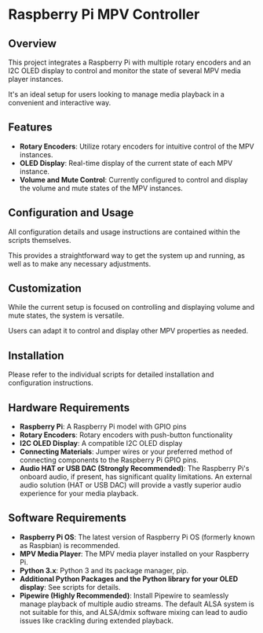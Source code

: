 # Raspberry Pi MPV Controller

## Overview
This project integrates a Raspberry Pi with multiple rotary encoders and an I2C OLED display to control and monitor the state of several MPV media player instances.

It's an ideal setup for users looking to manage media playback in a convenient and interactive way.

## Features
- **Rotary Encoders**: Utilize rotary encoders for intuitive control of the MPV instances.
- **OLED Display**: Real-time display of the current state of each MPV instance.
- **Volume and Mute Control**: Currently configured to control and display the volume and mute states of the MPV instances.

## Configuration and Usage
All configuration details and usage instructions are contained within the scripts themselves.

This provides a straightforward way to get the system up and running, as well as to make any necessary adjustments.

## Customization
While the current setup is focused on controlling and displaying volume and mute states, the system is versatile.

Users can adapt it to control and display other MPV properties as needed.

## Installation
Please refer to the individual scripts for detailed installation and configuration instructions.

## Hardware Requirements
- **Raspberry Pi**: A Raspberry Pi model with GPIO pins
- **Rotary Encoders**: Rotary encoders with push-button functionality
- **I2C OLED Display**: A compatible I2C OLED display
- **Connecting Materials**: Jumper wires or your preferred method of connecting components to the Raspberry Pi GPIO pins.
- **Audio HAT or USB DAC (Strongly Recommended)**: The Raspberry Pi's onboard audio, if present, has significant quality limitations. An external audio solution (HAT or USB DAC) will provide a vastly superior audio experience for your media playback.

## Software Requirements
- **Raspberry Pi OS**: The latest version of Raspberry Pi OS (formerly known as Raspbian) is recommended.
- **MPV Media Player**: The MPV media player installed on your Raspberry Pi.
- **Python 3.x**: Python 3 and its package manager, pip.
- **Additional Python Packages and the Python library for your OLED display**: See scripts for details.
- **Pipewire (Highly Recommended)**: Install Pipewire to seamlessly manage playback of multiple audio streams. The default ALSA system is not suitable for this, and ALSA/dmix software mixing can lead to audio issues like crackling during extended playback.
